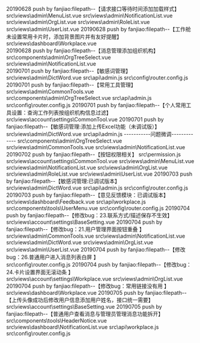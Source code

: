20190628 push by fanjiao:filepath--【请求接口等待时间添加加载样式】
                            src\views\admin\MenuList.vue
                            src\views\admin\NotificationList.vue
                            src\views\admin\OrgList.vue
                            src\views\admin\RoleList.vue
                            src\views\admin\UserList.vue
20190628 push by fanjiao:filepath--【工作舱未设置常用卡片时，添加背景图片并有友好提醒】
                            src\views\dashboard\Workplace.vue        
20190628 push by fanjiao:filepath--【消息管理添加组织机构】
                            src\components\admin\OrgTreeSelect.vue
                            src\views\admin\NotificationList.vue                     
20190701 push by fanjiao:filepath--【敏感词管理】
                            src\views\admin\DictWord.vue
                            src\api\admin.js
                            src\config\router.config.js
20190701 push by fanjiao:filepath--【常用工具管理】
                            src\views\admin\CommonTools.vue
                            src\components\admin\OrgTreeSelect.vue
                            src\api\admin.js
                            src\config\router.config.js
20190701 push by fanjiao:filepath--【个人常用工具设置：查询工作列表按组织机构信息过滤】                           
                            src\views\account\settings\CommonTool.vue
20190701 push by fanjiao:filepath--【敏感词管理:添加上传Excel功能（未调试版）】
                            src\views\admin\DictWord.vue
                            src\api\admin.js
                            -----------问题微调-------------
                            src\components\admin\OrgTreeSelect.vue
                            src\views\admin\CommonTools.vue
                            src\views\admin\NotificationList.vue
20190702 push by fanjiao:filepath--【按钮权限相关】
                            src\permission.js
                            src\views\account\settings\CommonTool.vue
                            src\views\admin\MenuList.vue
                            src\views\admin\NotificationList.vue
                            src\views\admin\OrgList.vue
                            src\views\admin\RoleList.vue
                            src\views\admin\UserList.vue
20190703 push by fanjiao:filepath--【敏感词管理:已调试版本】
                            src\views\admin\DictWord.vue
                            src\api\admin.js
                            src\config\router.config.js
20190703 push by fanjiao:filepath--【意见反馈模块：已调试版本】
                            src\views\dashboard\Feedback.vue
                            src\api\workplace.js
                            src\components\tools\UserMenu.vue
                            src\config\router.config.js
20190704 push by fanjiao:filepath--【修改bug：23.联系方式/描述保存不生效】
                            src\views\account\settings\BaseSetting.vue
20190704 push by fanjiao:filepath--【修改bug：21.用户管理界面按钮重叠 】
                            src\views\admin\CommonTools.vue
                            src\views\admin\NotificationList.vue
                            src\views\admin\DictWord.vue
                            src\views\admin\OrgList.vue
                            src\views\admin\UserList.vue
20190704 push by fanjiao:filepath--【修改bug：26.普通用户进入消息列表白屏 】                            
                            src\config\router.config.js
20190704 push by fanjiao:filepath--【修改bug：24.卡片设置界面无滚动条 】  
                            src\views\account\settings\Workplace.vue
                            src\views\admin\OrgList.vue
20190704 push by fanjiao:filepath--【修改bug：常用链接没有用 】                              
                            src\views\dashboard\Workplace.vue
20190705 push by fanjiao:filepath--【上传头像成功后修改用户信息添加用户姓名，接口统一需要】                              
                            src\views\account\settings\BaseSetting.vue
20190705 push by fanjiao:filepath--【普通用户查看消息与管理员管理消息功能拆开】
                            src\components\tools\HeaderNotice.vue
                            src\views\dashboard\NotificationList.vue
                            src\api\workplace.js
                            src\config\router.config.js